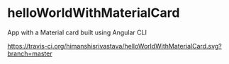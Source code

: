 # helloWorldWithMaterialCard
App with a Material card built using Angular CLI

https://travis-ci.org/himanshisrivastava/helloWorldWithMaterialCard.svg?branch=master

